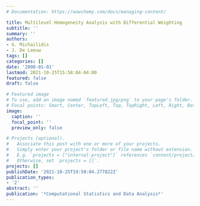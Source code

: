 ```yaml
---
# Documentation: https://wowchemy.com/docs/managing-content/

title: Multilevel Homogeneity Analysis with Differential Weighting
subtitle: ''
summary: ''
authors:
- G. Michailidis
- J. De Leeuw
tags: []
categories: []
date: '2000-01-01'
lastmod: 2021-10-25T15:58:04-04:00
featured: false
draft: false

# Featured image
# To use, add an image named `featured.jpg/png` to your page's folder.
# Focal points: Smart, Center, TopLeft, Top, TopRight, Left, Right, BottomLeft, Bottom, BottomRight.
image:
  caption: ''
  focal_point: ''
  preview_only: false

# Projects (optional).
#   Associate this post with one or more of your projects.
#   Simply enter your project's folder or file name without extension.
#   E.g. `projects = ["internal-project"]` references `content/project/deep-learning/index.md`.
#   Otherwise, set `projects = []`.
projects: []
publishDate: '2021-10-25T19:58:04.277822Z'
publication_types:
- '2'
abstract: ''
publication: '*Computational Statistics and Data Analysis*'
---
```

